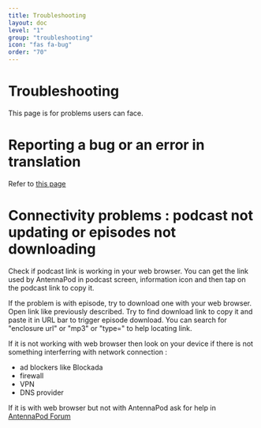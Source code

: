 ```yaml
---
title: Troubleshooting
layout: doc
level: "1"
group: "troubleshooting"
icon: "fas fa-bug"
order: "70"
---
```


# Troubleshooting
This page is for problems users can face.

# Reporting a bug or an error in translation
Refer to [this page](/documentation/general/bug-report)

# Connectivity problems : podcast not updating or episodes not downloading
Check if podcast link is working in your web browser. You can get the link used by AntennaPod in podcast screen, information icon and then tap on the podcast link to copy it.

If the problem is with episode, try to download one with your web browser. Open link like previously described. Try to find download link to copy it and paste it in URL bar to trigger episode download. You can search for "enclosure url" or "mp3" or "type=" to help locating link.

If it is not working with web browser then look on your device if there is not something interferring with network connection :
- ad blockers like Blockada
- firewall
- VPN
- DNS provider

If it is with web browser but not with AntennaPod ask for help in [AntennaPod Forum](https://forum.antennapod.org/)
